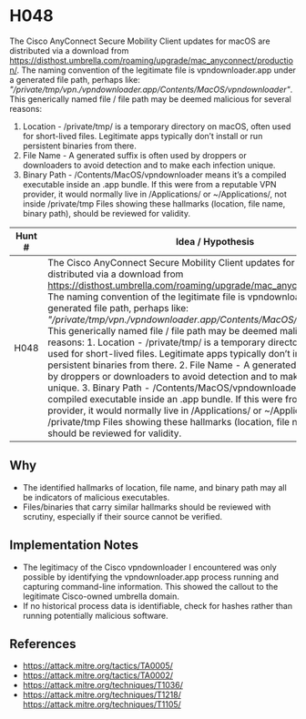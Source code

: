 # H048

The Cisco AnyConnect Secure Mobility Client updates for macOS are distributed via a download from https://disthost.umbrella.com/roaming/upgrade/mac_anyconnect/production/. The naming convention of the legitimate file is vpndownloader.app under a generated file path, perhaps like: _"/private/tmp/vpn.<generated-suffix>/vpndownloader.app/Contents/MacOS/vpndownloader"_. This generically named file / file path may be deemed malicious for several reasons:
1. Location - /private/tmp/ is a temporary directory on macOS, often used for short-lived files. Legitimate apps typically don’t install or run persistent binaries from there.
2. File Name - A generated suffix is often used by droppers or downloaders to avoid detection and to make each infection unique.
3. Binary Path - /Contents/MacOS/vpndownloader means it’s a compiled executable inside an .app bundle. If this were from a reputable VPN provider, it would normally live in /Applications/ or ~/Applications/, not inside /private/tmp
Files showing these hallmarks (location, file name, binary path), should be reviewed for validity.

| Hunt #       | Idea / Hypothesis          | Tactic    | Notes                             | Tags      | Submitter |
|--------------|----------------------------|-----------|-----------------------------------|-----------|-----------|
| H048    | The Cisco AnyConnect Secure Mobility Client updates for macOS are distributed via a download from https://disthost.umbrella.com/roaming/upgrade/mac_anyconnect/production/. The naming convention of the legitimate file is vpndownloader.app under a generated file path, perhaps like: _"/private/tmp/vpn.<generated-suffix>/vpndownloader.app/Contents/MacOS/vpndownloader"_. This generically named file / file path may be deemed malicious for several reasons: 1. Location - /private/tmp/ is a temporary directory on macOS, often used for short-lived files. Legitimate apps typically don’t install or run persistent binaries from there. 2. File Name - A generated suffix is often used by droppers or downloaders to avoid detection and to make each infection unique. 3. Binary Path - /Contents/MacOS/vpndownloader means it’s a compiled executable inside an .app bundle. If this were from a reputable VPN provider, it would normally live in /Applications/ or ~/Applications/, not inside /private/tmp Files showing these hallmarks (location, file name, binary path), should be reviewed for validity. | Defense Evasion (TA0005), Execution (TA0002), Masquerading (T1036), Signed Binary Proxy Execution (T1218), Ingress Tool Transfer (T1105)  | The legitimacy of the Cisco vpndownloader can be verified by identifying the running process and capturing command-line information. | #DefenseEvasion #Execution #Masquerading #ProxyExecution    | Joshua Hines |

## Why
- The identified hallmarks of location, file name, and binary path may all be indicators of malicious executables.
- Files/binaries that carry similar hallmarks should be reviewed with scrutiny, especially if their source cannot be verified.

## Implementation Notes
- The legitimacy of the Cisco vpndownloader I encountered was only possible by identifying the vpndownloader.app process running and capturing command-line information. This showed the callout to the legitimate Cisco-owned umbrella domain.
- If no historical process data is identifiable, check for hashes rather than running potentially malicious software.

## References
- https://attack.mitre.org/tactics/TA0005/
- https://attack.mitre.org/tactics/TA0002/
- https://attack.mitre.org/techniques/T1036/
- https://attack.mitre.org/techniques/T1218/
https://attack.mitre.org/techniques/T1105/
